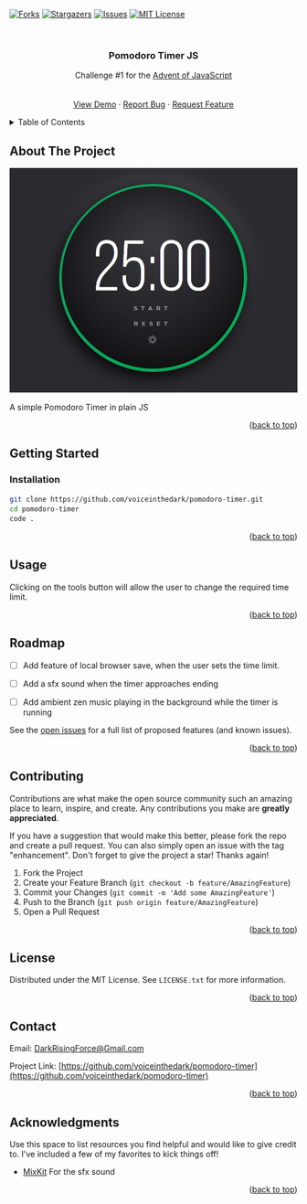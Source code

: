 <div id="top"></div>
<!--
*** Thanks for checking out the Best-README-Template. If you have a suggestion
*** that would make this better, please fork the repo and create a pull request
*** or simply open an issue with the tag "enhancement".
*** Don't forget to give the project a star!
*** Thanks again! Now go create something AMAZING! :D
-->



<!-- PROJECT SHIELDS -->
<!--
*** I'm using markdown "reference style" links for readability.
*** Reference links are enclosed in brackets [ ] instead of parentheses ( ).
*** See the bottom of this document for the declaration of the reference variables
*** for contributors-url, forks-url, etc. This is an optional, concise syntax you may use.
*** https://www.markdownguide.org/basic-syntax/#reference-style-links
-->

[![Forks][forks-shield]][forks-url]
[![Stargazers][stars-shield]][stars-url]
[![Issues][issues-shield]][issues-url]
[![MIT License][license-shield]][license-url]




<!-- PROJECT LOGO -->
<br />
<div align="center"> 

  <h3 align="center">Pomodoro Timer JS</h3>

  <p align="center">
    Challenge #1 for the <a href="https://www.adventofjs.com/">Advent of JavaScript</a>
    <br />   
    <br />
    <br />
    <a href="https://voiceinthedark.github.io/pomodoro-timer">View Demo</a>
    ·
    <a href="https://github.com/voiceinthedark/pomodoro-timer/issues">Report Bug</a>
    ·
    <a href="https://github.com/voiceinthedark/pomodoro-timer/issues">Request Feature</a>
  </p>
</div>



<!-- TABLE OF CONTENTS -->
<details>
  <summary>Table of Contents</summary>
  <ol>
    <li>
      <a href="#about-the-project">About The Project</a>
      <ul>
        <li><a href="#built-with">Built With</a></li>
      </ul>
    </li>
    <li>
      <a href="#getting-started">Getting Started</a>
      <ul>
        <li><a href="#prerequisites">Prerequisites</a></li>
        <li><a href="#installation">Installation</a></li>
      </ul>
    </li>
    <li><a href="#usage">Usage</a></li>
    <li><a href="#roadmap">Roadmap</a></li>
    <li><a href="#contributing">Contributing</a></li>
    <li><a href="#license">License</a></li>
    <li><a href="#contact">Contact</a></li>
    <li><a href="#acknowledgments">Acknowledgments</a></li>
  </ol>
</details>



<!-- ABOUT THE PROJECT -->
## About The Project

![](2021-12-21-18-44-41.png)

A simple Pomodoro Timer in plain JS

<p align="right">(<a href="#top">back to top</a>)</p>







<!-- GETTING STARTED -->
## Getting Started


### Installation

```sh
git clone https://github.com/voiceinthedark/pomodoro-timer.git
cd pomodoro-timer
code .
```

<p align="right">(<a href="#top">back to top</a>)</p>



<!-- USAGE EXAMPLES -->
## Usage

Clicking on the tools button will allow the user to change the required time limit.

<p align="right">(<a href="#top">back to top</a>)</p>



<!-- ROADMAP -->
## Roadmap

- [ ] Add feature of local browser save, when the user sets the time limit.
- [ ] Add a sfx sound when the timer approaches ending
- [ ] Add ambient zen music playing in the background while the timer is running


See the [open issues](https://github.com/voiceinthedark/pomodoro-timer/issues) for a full list of proposed features (and known issues).

<p align="right">(<a href="#top">back to top</a>)</p>



<!-- CONTRIBUTING -->
## Contributing

Contributions are what make the open source community such an amazing place to learn, inspire, and create. Any contributions you make are **greatly appreciated**.

If you have a suggestion that would make this better, please fork the repo and create a pull request. You can also simply open an issue with the tag "enhancement".
Don't forget to give the project a star! Thanks again!

1. Fork the Project
2. Create your Feature Branch (`git checkout -b feature/AmazingFeature`)
3. Commit your Changes (`git commit -m 'Add some AmazingFeature'`)
4. Push to the Branch (`git push origin feature/AmazingFeature`)
5. Open a Pull Request

<p align="right">(<a href="#top">back to top</a>)</p>



<!-- LICENSE -->
## License

Distributed under the MIT License. See `LICENSE.txt` for more information.

<p align="right">(<a href="#top">back to top</a>)</p>



<!-- CONTACT -->
## Contact

Email: DarkRisingForce@Gmail.com

Project Link: [https://github.com/voiceinthedark/pomodoro-timer](https://github.com/voiceinthedark/pomodoro-timer)

<p align="right">(<a href="#top">back to top</a>)</p>



<!-- ACKNOWLEDGMENTS -->
## Acknowledgments

Use this space to list resources you find helpful and would like to give credit to. I've included a few of my favorites to kick things off!

- [MixKit](https://mixkit.co/) For the sfx sound

<p align="right">(<a href="#top">back to top</a>)</p>



<!-- MARKDOWN LINKS & IMAGES -->
<!-- https://www.markdownguide.org/basic-syntax/#reference-style-links -->
[forks-shield]: https://img.shields.io/github/forks/voiceinthedark/pomodoro-timer.svg?style=for-the-badge
[forks-url]: https://github.com/voiceinthedark/pomodoro-timer/network/members
[stars-shield]: https://img.shields.io/github/stars/voiceinthedark/pomodoro-timer.svg?style=for-the-badge
[stars-url]: https://github.com/voiceinthedark/pomodoro-timer/stargazers
[issues-shield]: https://img.shields.io/github/issues/voiceinthedark/pomodoro-timer.svg?style=for-the-badge
[issues-url]: https://github.com/voiceinthedark/pomodoro-timer/issues
[license-shield]: https://img.shields.io/github/license/voiceinthedark/pomodoro-timer.svg?style=for-the-badge
[license-url]: https://github.com/voiceinthedark/pomodoro-timer/blob/master/LICENSE.txt



